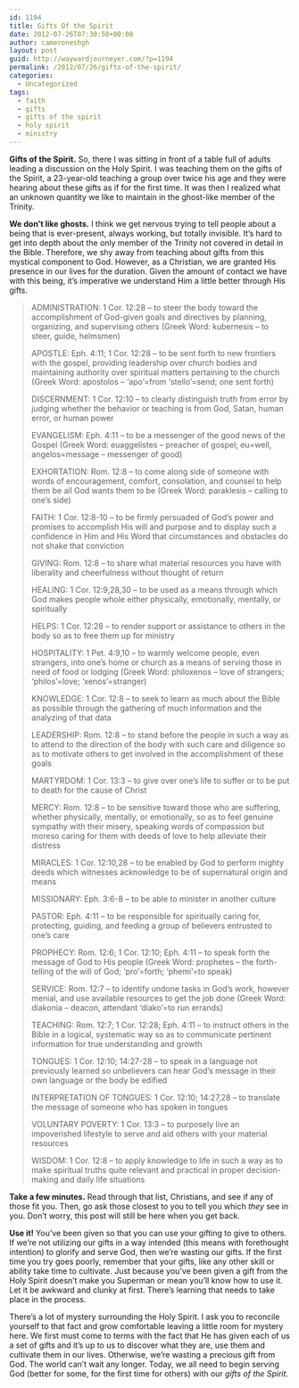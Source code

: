 ```yaml
---
id: 1194
title: Gifts Of the Spirit
date: 2012-07-26T07:30:50+00:00
author: cameroneshgh
layout: post
guid: http://waywardjourneyer.com/?p=1194
permalink: /2012/07/26/gifts-of-the-spirit/
categories:
  - Uncategorized
tags:
  - faith
  - gifts
  - gifts of the spirit
  - holy spirit
  - ministry
---
```

**Gifts of the Spirit.** So, there I was sitting in front of a table full of adults leading a discussion on the Holy Spirit. I was teaching them on the gifts of the Spirit, a 23-year-old teaching a group over twice his age and they were hearing about these gifts as if for the first time. It was then I realized what an unknown quantity we like to maintain in the ghost-like member of the Trinity.

**We don&#8217;t like ghosts.** I think we get nervous trying to tell people about a being that is ever-present, always working, but totally invisible. It&#8217;s hard to get into depth about the only member of the Trinity not covered in detail in the Bible. Therefore, we shy away from teaching about gifts from this mystical component to God. However, as a Christian, we are granted His presence in our lives for the duration. Given the amount of contact we have with this being, it&#8217;s imperative we understand Him a little better through His gifts.

> ADMINISTRATION: 1 Cor. 12:28 &#8211; to steer the body toward the accomplishment of God-given goals and directives by planning, organizing, and supervising others (Greek Word: kubernesis &#8211; to steer, guide, helmsmen)
> 
> APOSTLE: Eph. 4:11; 1 Cor. 12:28 &#8211; to be sent forth to new frontiers with the gospel, providing leadership over church bodies and maintaining authority over spiritual matters pertaining to the church (Greek Word: apostolos &#8211; &#8216;apo&#8217;=from &#8216;stello&#8217;=send; one sent forth)
> 
> DISCERNMENT: 1 Cor. 12:10 &#8211; to clearly distinguish truth from error by judging whether the behavior or teaching is from God, Satan, human error, or human power
> 
> EVANGELISM: Eph. 4:11 &#8211; to be a messenger of the good news of the Gospel (Greek Word: euaggelistes &#8211; preacher of gospel; eu=well, angelos=message &#8211; messenger of good)
> 
> EXHORTATION: Rom. 12:8 &#8211; to come along side of someone with words of encouragement, comfort, consolation, and counsel to help them be all God wants them to be (Greek Word: paraklesis &#8211; calling to one&#8217;s side)
> 
> FAITH: 1 Cor. 12:8-10 &#8211; to be firmly persuaded of God&#8217;s power and promises to accomplish His will and purpose and to display such a confidence in Him and His Word that circumstances and obstacles do not shake that conviction
> 
> GIVING: Rom. 12:8 &#8211; to share what material resources you have with liberality and cheerfulness without thought of return
> 
> HEALING: 1 Cor. 12:9,28,30 &#8211; to be used as a means through which God makes people whole either physically, emotionally, mentally, or spiritually
> 
> HELPS: 1 Cor. 12:28 &#8211; to render support or assistance to others in the body so as to free them up for ministry
> 
> HOSPITALITY: 1 Pet. 4:9,10 &#8211; to warmly welcome people, even strangers, into one&#8217;s home or church as a means of serving those in need of food or lodging (Greek Word: philoxenos &#8211; love of strangers; &#8216;philos&#8217;=love; &#8216;xenos&#8217;=stranger)
> 
> KNOWLEDGE: 1 Cor. 12:8 &#8211; to seek to learn as much about the Bible as possible through the gathering of much information and the analyzing of that data
> 
> LEADERSHIP: Rom. 12:8 &#8211; to stand before the people in such a way as to attend to the direction of the body with such care and diligence so as to motivate others to get involved in the accomplishment of these goals
> 
> MARTYRDOM: 1 Cor. 13:3 &#8211; to give over one&#8217;s life to suffer or to be put to death for the cause of Christ
> 
> MERCY: Rom. 12:8 &#8211; to be sensitive toward those who are suffering, whether physically, mentally, or emotionally, so as to feel genuine sympathy with their misery, speaking words of compassion but moreso caring for them with deeds of love to help alleviate their distress
> 
> MIRACLES: 1 Cor. 12:10,28 &#8211; to be enabled by God to perform mighty deeds which witnesses acknowledge to be of supernatural origin and means
> 
> MISSIONARY: Eph. 3:6-8 &#8211; to be able to minister in another culture
> 
> PASTOR: Eph. 4:11 &#8211; to be responsible for spiritually caring for, protecting, guiding, and feeding a group of believers entrusted to one’s care
> 
> PROPHECY: Rom. 12:6; 1 Cor. 12:10; Eph. 4:11 &#8211; to speak forth the message of God to His people (Greek Word: prophetes &#8211; the forth-telling of the will of God; &#8216;pro&#8217;=forth; &#8216;phemi&#8217;=to speak)
> 
> SERVICE: Rom. 12:7 &#8211; to identify undone tasks in God&#8217;s work, however menial, and use available resources to get the job done (Greek Word: diakonia &#8211; deacon, attendant &#8216;diako&#8217;=to run errands)
> 
> TEACHING: Rom. 12:7; 1 Cor. 12:28; Eph. 4:11 &#8211; to instruct others in the Bible in a logical, systematic way so as to communicate pertinent information for true understanding and growth
> 
> TONGUES: 1 Cor. 12:10; 14:27-28 &#8211; to speak in a language not previously learned so unbelievers can hear God&#8217;s message in their own language or the body be edified
> 
> INTERPRETATION OF TONGUES: 1 Cor. 12:10; 14:27,28 &#8211; to translate the message of someone who has spoken in tongues
> 
> VOLUNTARY POVERTY: 1 Cor. 13:3 &#8211; to purposely live an impoverished lifestyle to serve and aid others with your material resources
> 
> WISDOM: 1 Cor. 12:8 &#8211; to apply knowledge to life in such a way as to make spiritual truths quite relevant and practical in proper decision-making and daily life situations

[](http://mintools.com/gifts-list.htm "Ministry Tools")

**Take a few minutes.** Read through that list, Christians, and see if any of those fit you. Then, go ask those closest to you to tell you which _they_ see in you. Don&#8217;t worry, this post will still be here when you get back.

**Use it!** You&#8217;ve been given so that you can use your gifting to give to others. If we&#8217;re not utilizing our gifts in a way intended (this means with forethought intention) to glorify and serve God, then we&#8217;re wasting our gifts. If the first time you try goes poorly, remember that your gifts, like any other skill or ability take time to cultivate. Just because you&#8217;ve been given a gift from the Holy Spirit doesn&#8217;t make you Superman or mean you&#8217;ll know how to use it. Let it be awkward and clunky at first. There&#8217;s learning that needs to take place in the process.

There&#8217;s a lot of mystery surrounding the Holy Spirit. I ask you to reconcile yourself to that fact and grow comfortable leaving a little room for mystery here. We first must come to terms with the fact that He has given each of us a set of gifts and it&#8217;s up to us to discover what they are, use them and cultivate them in our lives. Otherwise, we&#8217;re wasting a precious gift from God. The world can&#8217;t wait any longer. Today, we all need to begin serving God (better for some, for the first time for others) with our _gifts of the Spirit_.